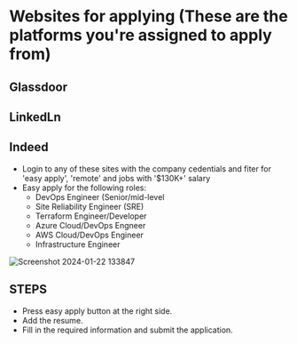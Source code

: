 # Websites for applying (These are the platforms you're assigned to apply from)
## Glassdoor
## LinkedLn
## Indeed
* Login to any of these sites with the company cedentials and fiter for 'easy apply', 'remote' and jobs with '$130K+' salary
* Easy apply for the following roles:
   * DevOps Engineer (Senior/mid-level
   * Site Reliability Engineer (SRE)
   * Terraform Engineer/Developer
   * Azure Cloud/DevOps Engneer
   * AWS Cloud/DevOps Engineer
   * Infrastructure Engineer

![Screenshot 2024-01-22 133847](https://github.com/RubyNketia/Job-Search-Resource-Test/assets/114700921/cf5c97c2-0ddf-4117-955d-ee25b4ee90e1)

## STEPS
* Press easy apply button at the right side.
* Add the resume.
* Fill in the required information and submit the  application.
